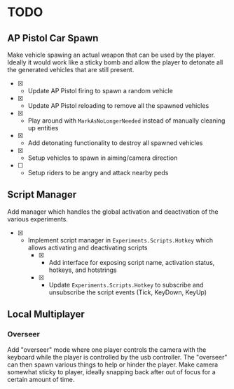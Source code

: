 # TODO #

## AP Pistol Car Spawn ##

Make vehicle spawing an actual weapon that can be used by the player. Ideally it
would work like a sticky bomb and allow the player to detonate all the generated
vehicles that are still present.

- [x] - Update AP Pistol firing to spawn a random vehicle
- [x] - Update AP Pistol reloading to remove all the spawned vehicles
- [x] - Play around with `MarkAsNoLongerNeeded` instead of manually cleaning up entities
- [x] - Add detonating functionality to destroy all spawned vehicles
- [x] - Setup vehicles to spawn in aiming/camera direction
- [ ] - Setup riders to be angry and attack nearby peds


## Script Manager ##

Add manager which handles the global activation and deactivation of the various
experiments.

- [x] - Implement script manager in `Experiments.Scripts.Hotkey` which allows activating
     and deactivating scripts
	 - [x] - Add interface for exposing script name, activation status, hotkeys, and
	      hotstrings
     - [x] - Update `Experiments.Scripts.Hotkey` to subscribe and unsubscribe the
	      script events (Tick, KeyDown, KeyUp)


## Local Multiplayer ##

### Overseer ###

Add "overseer" mode where one player controls the camera with the keyboard
while the player is controlled by the usb controller. The "overseer" can then
spawn various things to help or hinder the player. Make camera somewhat sticky
to player, ideally snapping back after out of focus for a certain amount of
time.
